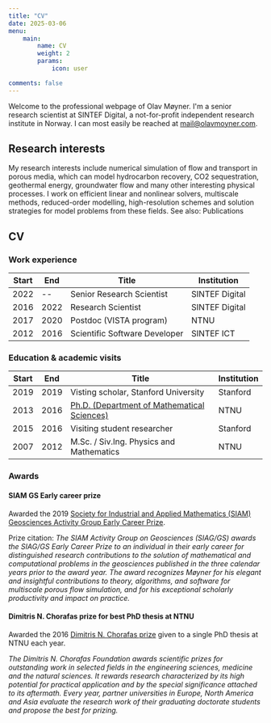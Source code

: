 ```yaml
---
title: "CV"
date: 2025-03-06
menu: 
    main:
        name: CV
        weight: 2
        params: 
            icon: user

comments: false
---
```


Welcome to the professional webpage of Olav Møyner. I'm a senior research scientist at SINTEF Digital, a not-for-profit independent research institute in Norway. I can most easily be reached at [mail@olavmoyner.com](mailto:mail@olavmoyner.com).

## Research interests

My research interests include numerical simulation of flow and transport in porous media, which can model hydrocarbon recovery, CO2 sequestration, geothermal energy, groundwater flow and many other interesting physical processes. I work on efficient linear and nonlinear solvers, multiscale methods, reduced-order modelling, high-resolution schemes and solution strategies for model problems from these fields. See also: Publications

## CV

### Work experience

| Start | End   | Title                        | Institution      |
|-------|-------|------------------------------|------------------|
| 2022  |  --   | Senior Research Scientist    | SINTEF Digital   |
| 2016  | 2022  | Research Scientist           | SINTEF Digital   |
| 2017  | 2020  | Postdoc (VISTA program)      | NTNU             |
| 2012  | 2016  | Scientific Software Developer| SINTEF ICT       |

### Education & academic visits

| Start | End   | Title                                                       | Institution |
|-------|-------|-------------------------------------------------------------|-------------|
| 2019  | 2019  | Visting scholar, Stanford University                        | Stanford    |
| 2013  | 2016  | [Ph.D. (Department of Mathematical Sciences)](https://ntnuopen.ntnu.no/ntnu-xmlui/handle/11250/2431831)                                        | NTNU        |
| 2015  | 2016  | Visiting student researcher                                 | Stanford    |
| 2007  | 2012  | M.Sc. / Siv.Ing. Physics and Mathematics                | NTNU        |

### Awards

#### SIAM GS Early career prize

Awarded the 2019 [Society for Industrial and Applied Mathematics (SIAM) Geosciences Activity Group Early Career Prize](https://siam-web.useast01.umbraco.io/publications/siam-news/articles/april-prize-spotlight-omar-ghattas-and-olav-m248yner/).

Prize citation: *The SIAM Activity Group on Geosciences (SIAG/GS) awards the SIAG/GS Early Career Prize to an individual in their early career for distinguished research contributions to the solution of mathematical and computational problems in the geosciences published in the three calendar years prior to the award year. The award recognizes Møyner for his elegant and insightful contributions to theory, algorithms, and software for multiscale porous flow simulation, and for his exceptional scholarly productivity and impact on practice.*

#### Dimitris N. Chorafas prize for best PhD thesis at NTNU

Awarded the 2016 [Dimitris N. Chorafas prize](https://www.weizmann.ac.il/wsos/about/dimitris-n-chorafas-prize/about-foundation-and-prize) given to a single PhD thesis at NTNU each year.

*The Dimitris N. Chorafas Foundation awards scientific prizes for outstanding work in selected fields in the engineering sciences, medicine and the natural sciences. It rewards research characterized by its high potential for practical application and by the special significance attached to its aftermath.  Every year, partner universities in Europe, North America and Asia evaluate the research work of their graduating doctorate students and propose the best for prizing.*
